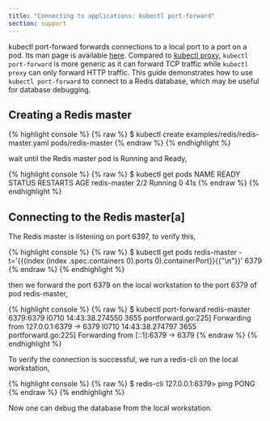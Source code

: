 ```yaml
---
title: "Connecting to applications: kubectl port-forward"
section: support
---
```

kubectl port-forward forwards connections to a local port to a port on a pod. Its man page is available [here](kubectl/kubectl_port-forward.html). Compared to [kubectl proxy](accessing-the-cluster.html#using-kubectl-proxy), `kubectl port-forward` is more generic as it can forward TCP traffic while `kubectl proxy` can only forward HTTP traffic. This guide demonstrates how to use `kubectl port-forward` to connect to a Redis database, which may be useful for database debugging.

## Creating a Redis master

{% highlight console %}
{% raw %}
$ kubectl create examples/redis/redis-master.yaml
pods/redis-master
{% endraw %}
{% endhighlight %}

wait until the Redis master pod is Running and Ready,

{% highlight console %}
{% raw %}
$ kubectl get pods
NAME           READY     STATUS    RESTARTS   AGE
redis-master   2/2       Running   0          41s
{% endraw %}
{% endhighlight %}


## Connecting to the Redis master[a]

The Redis master is listening on port 6397, to verify this,

{% highlight console %}
{% raw %}
$ kubectl get pods redis-master -t='{{(index (index .spec.containers 0).ports 0).containerPort}}{{"\n"}}'
6379
{% endraw %}
{% endhighlight %}


then we forward the port 6379 on the local workstation to the port 6379 of pod redis-master,

{% highlight console %}
{% raw %}
$ kubectl port-forward redis-master 6379:6379
I0710 14:43:38.274550    3655 portforward.go:225] Forwarding from 127.0.0.1:6379 -> 6379
I0710 14:43:38.274797    3655 portforward.go:225] Forwarding from [::1]:6379 -> 6379
{% endraw %}
{% endhighlight %}

To verify the connection is successful, we run a redis-cli on the local workstation,

{% highlight console %}
{% raw %}
$ redis-cli
127.0.0.1:6379> ping
PONG
{% endraw %}
{% endhighlight %}

Now one can debug the database from the local workstation.